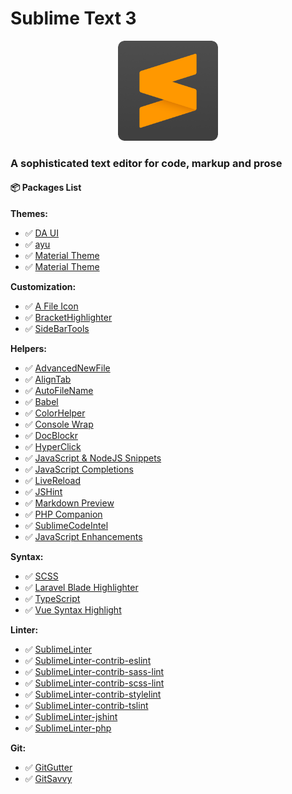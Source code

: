# Sublime Text 3

<p align="center">
    <img width="160" src="../assets/sublime_text_3.png">
</p>

### A sophisticated text editor for code, markup and prose

#### 📦 Packages List

**Themes:**
- ✅ [DA UI](https://github.com/randy3k/AlignTab)
- ✅ [ayu](https://github.com/dempfi/ayu)
- ✅ [Material Theme](https://github.com/equinusocio/material-theme)
- ✅ [Material Theme](https://github.com/Yummygum/city-lights-sublime)

**Customization:**
- ✅ [A File Icon](https://github.com/ihodev/a-file-icon)
- ✅ [BracketHighlighter](https://github.com/BoundInCode/AutoFileName)
- ✅ [SideBarTools](https://github.com/braver/SideBarTools)

**Helpers:**
- ✅ [AdvancedNewFile](https://github.com/skuroda/Sublime-AdvancedNewFile)
- ✅ [AlignTab](https://github.com/randy3k/AlignTab)
- ✅ [AutoFileName](https://github.com/BoundInCode/AutoFileName)
- ✅ [Babel](https://github.com/babel/babel-sublime)
- ✅ [ColorHelper](https://github.com/facelessuser/ColorHelper)
- ✅ [Console Wrap](https://github.com/unknownuser88/consolewrap)
- ✅ [DocBlockr](https://github.com/spadgos/sublime-jsdocs)
- ✅ [HyperClick](https://github.com/aziz/SublimeHyperClick)
- ✅ [JavaScript & NodeJS Snippets](https://github.com/robdodson/sublime-snippets-js)
- ✅ [JavaScript Completions](https://github.com/pichillilorenzo/JavaScript-Completions)
- ✅ [LiveReload](https://github.com/alepez/LiveReload-sublimetext3)
- ✅ [JSHint](https://github.com/SublimeLinter/SublimeLinter-jshint)
- ✅ [Markdown Preview](https://github.com/revolunet/sublimetext-markdown-preview)
- ✅ [PHP Companion](https://github.com/erichard/SublimePHPCompanion)
- ✅ [SublimeCodeIntel](https://github.com/SublimeCodeIntel/SublimeCodeIntel)
- ✅ [JavaScript Enhancements](https://github.com/pichillilorenzo/JavaScriptEnhancements)

**Syntax:**
- ✅ [SCSS](https://github.com/MarioRicalde/SCSS.tmbundle)
- ✅ [Laravel Blade Highlighter](https://github.com/Medalink/laravel-blade)
- ✅ [TypeScript](https://github.com/Microsoft/TypeScript-Sublime-Plugin)
- ✅ [Vue Syntax Highlight](https://github.com/vuejs/vue-syntax-highlight)

**Linter:**
- ✅ [SublimeLinter](https://github.com/SublimeLinter/SublimeLinter)
- ✅ [SublimeLinter-contrib-eslint](https://github.com/roadhump/SublimeLinter-eslint)
- ✅ [SublimeLinter-contrib-sass-lint](https://github.com/skovhus/SublimeLinter-contrib-sass-lint)
- ✅ [SublimeLinter-contrib-scss-lint](https://github.com/attenzione/SublimeLinter-scss-lint)
- ✅ [SublimeLinter-contrib-stylelint](https://github.com/kungfusheep/SublimeLinter-contrib-stylelint)
- ✅ [SublimeLinter-contrib-tslint](https://github.com/lavrton/SublimeLinter-contrib-tslint)
- ✅ [SublimeLinter-jshint](https://github.com/SublimeLinter/SublimeLinter-jshint)
- ✅ [SublimeLinter-php](https://github.com/SublimeLinter/SublimeLinter-php)

**Git:**
- ✅ [GitGutter](https://github.com/jisaacks/GitGutter)
- ✅ [GitSavvy](https://github.com/divmain/GitSavvy)
